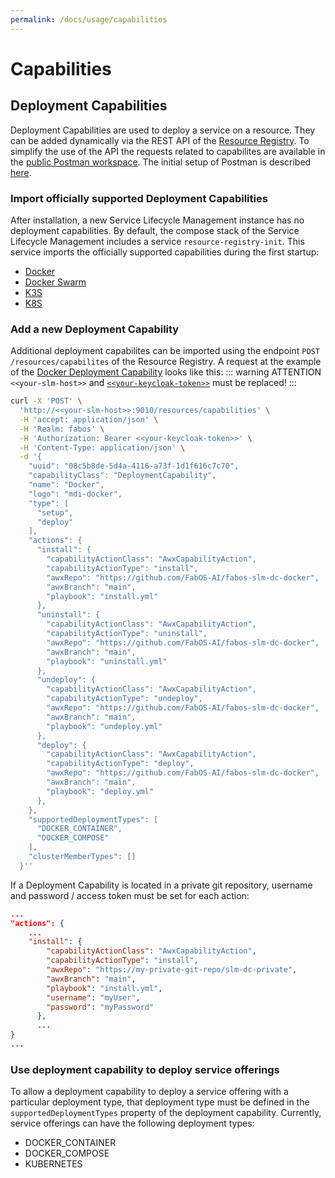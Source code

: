 ```yaml
---
permalink: /docs/usage/capabilities
---
```


# Capabilities

## Deployment Capabilities
Deployment Capabilities are used to deploy a service on a resource. They can be added dynamically via the REST API of the [Resource Registry](/docs/usage/api/#resource-registry). To simplify the use of the API the requests related to capabilites are available in the [public Postman workspace](https://www.postman.com/fabos-ai/workspace/service-lifecycle-management/folder/22732344-bc9fe87a-30cc-41aa-a3d9-4d1d39a1f4e4). The initial setup of Postman is described [here](/docs/usage/api/#postman).

### Import officially supported Deployment Capabilities
After installation, a new Service Lifecycle Management instance has no deployment capabilities. By default, the compose stack of the Service Lifecycle Management includes a service `resource-registry-init`. This service imports the officially supported capabilities during the first startup:
* [Docker](https://github.com/FabOS-AI/fabos-slm-dc-docker)
* [Docker Swarm](https://github.com/FabOS-AI/fabos-slm-dc-docker-swarm)
* [K3S](https://github.com/FabOS-AI/fabos-slm-dc-k3s)
* [K8S](https://github.com/FabOS-AI/fabos-slm-dc-k8s)

### Add a new Deployment Capability
Additional deployment capabilites can be imported using the endpoint `POST /resources/capabilites` of the Resource Registry. A request at the example of the [Docker Deployment Capability](https://github.com/FabOS-AI/fabos-slm-dc-docker) looks like this:
::: warning ATTENTION
`<<your-slm-host>>` and [`<<your-keycloak-token>>`](http://localhost:8081/docs/usage/api/#authentication) must be replaced!
:::
```sh
curl -X 'POST' \
  'http://<<your-slm-host>>:9010/resources/capabilities' \
  -H 'accept: application/json' \
  -H 'Realm: fabos' \
  -H 'Authorization: Bearer <<your-keycloak-token>>' \
  -H 'Content-Type: application/json' \
  -d '{
    "uuid": "08c5b8de-5d4a-4116-a73f-1d1f616c7c70",
    "capabilityClass": "DeploymentCapability",
    "name": "Docker",
    "logo": "mdi-docker",
    "type": [
      "setup",
      "deploy"
    ],
    "actions": {
      "install": {
        "capabilityActionClass": "AwxCapabilityAction",
        "capabilityActionType": "install",
        "awxRepo": "https://github.com/FabOS-AI/fabos-slm-dc-docker",
        "awxBranch": "main",
        "playbook": "install.yml"
      },
      "uninstall": {
        "capabilityActionClass": "AwxCapabilityAction",
        "capabilityActionType": "uninstall",
        "awxRepo": "https://github.com/FabOS-AI/fabos-slm-dc-docker",
        "awxBranch": "main",
        "playbook": "uninstall.yml"
      },
      "undeploy": {
        "capabilityActionClass": "AwxCapabilityAction",
        "capabilityActionType": "undeploy",
        "awxRepo": "https://github.com/FabOS-AI/fabos-slm-dc-docker",
        "awxBranch": "main",
        "playbook": "undeploy.yml"
      },
      "deploy": {
        "capabilityActionClass": "AwxCapabilityAction",
        "capabilityActionType": "deploy",
        "awxRepo": "https://github.com/FabOS-AI/fabos-slm-dc-docker",
        "awxBranch": "main",
        "playbook": "deploy.yml"
      },
    },
    "supportedDeploymentTypes": [
      "DOCKER_CONTAINER",
      "DOCKER_COMPOSE"
    ],
    "clusterMemberTypes": []
  }''
```

If a Deployment Capability is located in a private git repository, username and password / access token must be set for each action:
```json
...
"actions": {
    ...
    "install": {
        "capabilityActionClass": "AwxCapabilityAction",
        "capabilityActionType": "install",
        "awxRepo": "https://my-private-git-repo/slm-dc-private",
        "awxBranch": "main",
        "playbook": "install.yml",
        "username": "myUser",
        "password": "myPassword"
      },
      ...
}
...
```

### Use deployment capability to deploy service offerings
To allow a deployment capability to deploy a service offering with a particular deployment type, that deployment type must be defined in the `supportedDeploymentTypes` property of the deployment capability. Currently, service offerings can have the following deployment types:
* DOCKER_CONTAINER 
* DOCKER_COMPOSE
* KUBERNETES